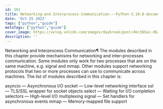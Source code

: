 ```yaml
---
id: 191
title: Networking-and-Interprocess-Communication-—-Python-3.10.8-documentation
date: 'Oct 25 2022'
tags: ["python","guide"]
metaTags: ["python","guide"]
cover_image: https://velog.velcdn.com/images/daybreak/post/4bc365ac-d62b-4417-a21a-735f6432fb2d/python001.png
description: ''
---
```



Networking and Interprocess Communication¶
The modules described in this chapter provide mechanisms for
networking and inter-processes communication.
Some modules only work for two processes that are on the same machine, e.g.
signal and mmap.  Other modules support networking protocols
that two or more processes can use to communicate across machines.
The list of modules described in this chapter is:


asyncio — Asynchronous I/O
socket — Low-level networking interface
ssl — TLS/SSL wrapper for socket objects
select — Waiting for I/O completion
selectors — High-level I/O multiplexing
signal — Set handlers for asynchronous events
mmap — Memory-mapped file support



